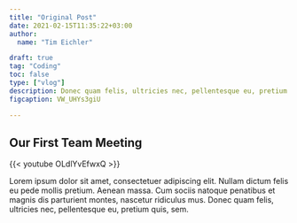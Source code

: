 ```yaml
---
title: "Original Post"
date: 2021-02-15T11:35:22+03:00
author:
  name: "Tim Eichler"

draft: true
tag: "Coding"
toc: false
type: ["vlog"]
description: Donec quam felis, ultricies nec, pellentesque eu, pretium quis, sem.
figcaption: VW_UHYs3giU

---
```



## Our First Team Meeting

{{< youtube OLdlYvEfwxQ >}}





Lorem ipsum dolor sit amet, consectetuer adipiscing elit. Nullam dictum felis eu pede mollis pretium. Aenean massa. Cum sociis natoque penatibus et magnis dis parturient montes, nascetur ridiculus mus. Donec quam felis, ultricies nec, pellentesque eu, pretium quis, sem.
